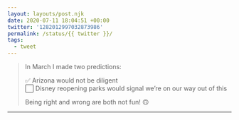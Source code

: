 ```yaml
---
layout: layouts/post.njk
date: 2020-07-11 18:04:51 +00:00
twitter: '1282012997032873986'
permalink: /status/{{ twitter }}/
tags: 
  - tweet
---
```


> In March I made two predictions:
> 
> ✅ Arizona would not be diligent  
> ⬜️ Disney reopening parks would signal we’re on our way out of this
> 
> Being right and wrong are both not fun! 🙃

---
